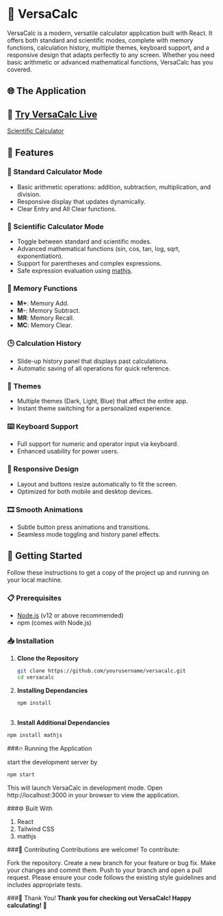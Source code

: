 # 🔢 VersaCalc

VersaCalc is a modern, versatile calculator application built with React. It offers both standard and scientific modes, complete with memory functions, calculation history, multiple themes, keyboard support, and a responsive design that adapts perfectly to any screen. Whether you need basic arithmetic or advanced mathematical functions, VersaCalc has you covered.

## 🌐 The Application

  🚀 **[Try VersaCalc Live](https://versacalc.vercel.app/)** 
  ---
  [Scientific Calculator](https://github.com/user-attachments/assets/85383624-2b24-4c91-932f-fdadabe2e7e2)
  
## 🎨 Features

### 🧮 Standard Calculator Mode
- Basic arithmetic operations: addition, subtraction, multiplication, and division.
- Responsive display that updates dynamically.
- Clear Entry and All Clear functions.

### 📐 Scientific Calculator Mode
- Toggle between standard and scientific modes.
- Advanced mathematical functions (sin, cos, tan, log, sqrt, exponentiation).
- Support for parentheses and complex expressions.
- Safe expression evaluation using [mathjs](https://mathjs.org/).

### 💾 Memory Functions
- **M+**: Memory Add.
- **M-**: Memory Subtract.
- **MR**: Memory Recall.
- **MC**: Memory Clear.

### 🕒 Calculation History
- Slide-up history panel that displays past calculations.
- Automatic saving of all operations for quick reference.

### 🎨 Themes
- Multiple themes (Dark, Light, Blue) that affect the entire app.
- Instant theme switching for a personalized experience.

### ⌨️ Keyboard Support
- Full support for numeric and operator input via keyboard.
- Enhanced usability for power users.

### 📱 Responsive Design
- Layout and buttons resize automatically to fit the screen.
- Optimized for both mobile and desktop devices.

### 🎞️ Smooth Animations
- Subtle button press animations and transitions.
- Seamless mode toggling and history panel effects.


## 🚀 Getting Started

Follow these instructions to get a copy of the project up and running on your local machine.

### 📋 Prerequisites

- [Node.js](https://nodejs.org/) (v12 or above recommended)
- npm (comes with Node.js)

### 📥 Installation

1. **Clone the Repository**

   ```bash
   git clone https://github.com/yourusername/versacalc.git
   cd versacalc

2. **Installing Dependancies**

   ```bash
   npm install
  
3. **Install Additional Dependancies**

  ```bash
  npm install mathjs
```

###🔥 Running the Application

start the development server by
```bash
npm start
```
This will launch VersaCalc in development mode.
Open http://localhost:3000 in your browser to view the application.

###⚙️ Built With
1. React
2. Tailwind CSS
3. mathjs

###🤝 Contributing
Contributions are welcome! To contribute:

Fork the repository.
Create a new branch for your feature or bug fix.
Make your changes and commit them.
Push to your branch and open a pull request.
Please ensure your code follows the existing style guidelines and includes appropriate tests.

###🎉 Thank You!
**Thank you for checking out VersaCalc! Happy calculating! 🎉**

